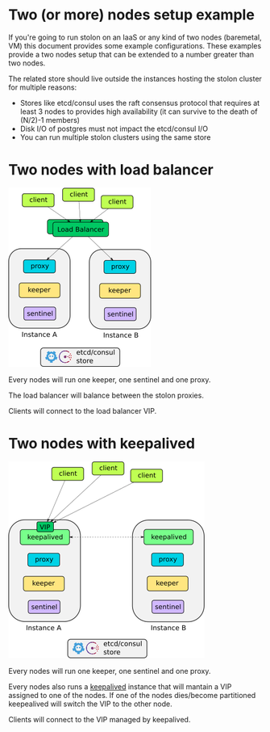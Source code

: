 # Two (or more) nodes setup example

If you're going to run stolon on an IaaS or any kind of two nodes (baremetal, VM) this document provides some example configurations. These examples provide a two nodes setup that can be extended to a number greater than two nodes.

The related store should live outside the instances hosting the stolon cluster for multiple reasons:

* Stores like etcd/consul uses the raft consensus protocol that requires at least 3 nodes to provides high availability (it can survive to the death of (N/2)-1 members)
* Disk I/O of postgres must not impact the etcd/consul I/O
* You can run multiple stolon clusters using the same store

# Two nodes with load balancer

![Two nodes with a load balancer](twonodes_lb_small.png)

Every nodes will run one keeper, one sentinel and one proxy.

The load balancer will balance between the stolon proxies.

Clients will connect to the load balancer VIP.

# Two nodes with keepalived

![Two nodes with keepalived](twonodes_keepalived_small.png)

Every nodes will run one keeper, one sentinel and one proxy.

Every nodes also runs a [keepalived](http://www.keepalived.org/) instance that will mantain a VIP assigned to one of the nodes. If one of the nodes dies/become partitioned keepealived will switch the VIP to the other node.

Clients will connect to the VIP managed by keepalived.

